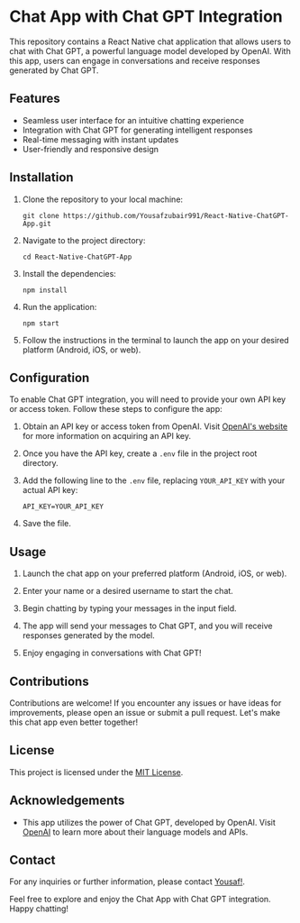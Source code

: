 # Chat App with Chat GPT Integration

This repository contains a React Native chat application that allows users to chat with Chat GPT, a powerful language model developed by OpenAI. With this app, users can engage in conversations and receive responses generated by Chat GPT.

## Features

- Seamless user interface for an intuitive chatting experience
- Integration with Chat GPT for generating intelligent responses
- Real-time messaging with instant updates
- User-friendly and responsive design

## Installation

1. Clone the repository to your local machine:

   ```shell
   git clone https://github.com/Yousafzubair991/React-Native-ChatGPT-App.git
   ```

2. Navigate to the project directory:

   ```shell
   cd React-Native-ChatGPT-App
   ```

3. Install the dependencies:

   ```shell
   npm install
   ```

4. Run the application:

   ```shell
   npm start
   ```

5. Follow the instructions in the terminal to launch the app on your desired platform (Android, iOS, or web).

## Configuration

To enable Chat GPT integration, you will need to provide your own API key or access token. Follow these steps to configure the app:

1. Obtain an API key or access token from OpenAI. Visit [OpenAI's website](https://openai.com) for more information on acquiring an API key.

2. Once you have the API key, create a `.env` file in the project root directory.

3. Add the following line to the `.env` file, replacing `YOUR_API_KEY` with your actual API key:

   ```shell
   API_KEY=YOUR_API_KEY
   ```

4. Save the file.

## Usage

1. Launch the chat app on your preferred platform (Android, iOS, or web).

2. Enter your name or a desired username to start the chat.

3. Begin chatting by typing your messages in the input field.

4. The app will send your messages to Chat GPT, and you will receive responses generated by the model.

5. Enjoy engaging in conversations with Chat GPT!

## Contributions

Contributions are welcome! If you encounter any issues or have ideas for improvements, please open an issue or submit a pull request. Let's make this chat app even better together!

## License

This project is licensed under the [MIT License](LICENSE).

## Acknowledgements

- This app utilizes the power of Chat GPT, developed by OpenAI. Visit [OpenAI](https://openai.com) to learn more about their language models and APIs.

## Contact

For any inquiries or further information, please contact [Yousaf!](mailto:mianyousafzubair@gmail.com).

Feel free to explore and enjoy the Chat App with Chat GPT integration. Happy chatting!
